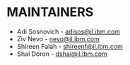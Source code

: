 # MAINTAINERS

* Adi Sosnovich - adisos@il.ibm.com
* Ziv Nevo - nevo@il.ibm.com
* Shireen Falah - shireenf@il.ibm.com
* Shai Doron - dshai@il.ibm.com
